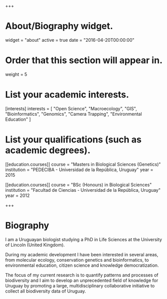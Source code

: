 +++
# About/Biography widget.
widget = "about"
active = true
date = "2016-04-20T00:00:00"

# Order that this section will appear in.
weight = 5

# List your academic interests.
[interests]
  interests = [
    "Open Science",
    "Macroecology",
    "GIS",
    "Bioinformatics",
    "Genomics",
    "Camera Trapping",
    "Environmental Education"
  ]

# List your qualifications (such as academic degrees).
[[education.courses]]
  course = "Masters in Biological Sciences (Genetics)"
  institution = "PEDECIBA - Universidad de la República, Uruguay"
  year = 2015

[[education.courses]]
  course = "BSc (Honours) in Biological Sciences"
  institution = "Facultad de Ciencias - Universidad de la República, Uruguay"
  year = 2012
 
+++

# Biography

I am a Uruguayan biologist studying a PhD in Life Sciences at the University of Lincoln (United Kingdom). 

During my academic development I have been interested in several areas, from molecular ecology, conservation genetics and bioinformatics, to environmental education, citizen science and knowledge democratization. 

The focus of my current research is to quantify patterns and processes of biodiversity and I aim to develop an unprecedented field of knowledge for Uruguay by promoting a large, multidisciplinary collaborative initiative to collect all biodiversity data of Uruguay. 

